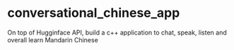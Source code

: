 # conversational_chinese_app
On top of Hugginface API, build a c++ application to chat, speak, listen and overall learn Mandarin Chinese